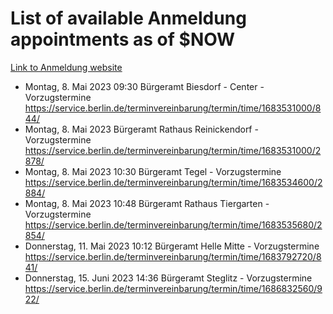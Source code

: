 # List of available Anmeldung appointments as of $NOW
[Link to Anmeldung website](https://service.berlin.de/terminvereinbarung/termin/tag.php?termin=1&anliegen[]=120686&dienstleisterlist=122210,122217,327316,122219,327312,122227,327314,122231,327346,122243,327348,122254,122252,329742,122260,329745,122262,329748,122271,327278,122273,327274,122277,327276,330436,122280,327294,122282,327290,122284,327292,122291,327270,122285,327266,122286,327264,122296,327268,150230,329760,122297,327286,122294,327284,122312,329763,122314,329775,122304,327330,122311,327334,122309,327332,317869,122281,327352,122279,329772,122283,122276,327324,122274,327326,122267,329766,122246,327318,122251,327320,122257,327322,122208,327298,122226,327300&herkunft=http%3A%2F%2Fservice.berlin.de%2Fdienstleistung%2F120686%2F)
- Montag, 8. Mai 2023 09:30 Bürgeramt Biesdorf - Center - Vorzugstermine https://service.berlin.de/terminvereinbarung/termin/time/1683531000/844/
- Montag, 8. Mai 2023  Bürgeramt Rathaus Reinickendorf - Vorzugstermine https://service.berlin.de/terminvereinbarung/termin/time/1683531000/2878/
- Montag, 8. Mai 2023 10:30 Bürgeramt Tegel - Vorzugstermine https://service.berlin.de/terminvereinbarung/termin/time/1683534600/2884/
- Montag, 8. Mai 2023 10:48 Bürgeramt Rathaus Tiergarten - Vorzugstermine https://service.berlin.de/terminvereinbarung/termin/time/1683535680/2854/
- Donnerstag, 11. Mai 2023 10:12 Bürgeramt Helle Mitte - Vorzugstermine https://service.berlin.de/terminvereinbarung/termin/time/1683792720/841/
- Donnerstag, 15. Juni 2023 14:36 Bürgeramt Steglitz - Vorzugstermine https://service.berlin.de/terminvereinbarung/termin/time/1686832560/922/
